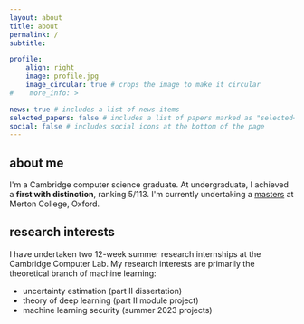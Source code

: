 ```yaml
---
layout: about
title: about
permalink: /
subtitle: 

profile:
    align: right
    image: profile.jpg
    image_circular: true # crops the image to make it circular
#    more_info: >

news: true # includes a list of news items
selected_papers: false # includes a list of papers marked as "selected={true}"
social: false # includes social icons at the bottom of the page
---
```


## about me

I'm a Cambridge computer science graduate. At undergraduate, I achieved a **first with distinction**, ranking 5/113. I'm currently undertaking a [masters](https://www.ox.ac.uk/admissions/graduate/courses/msc-advanced-computer-science) at Merton College, Oxford.

## research interests

I have undertaken two 12-week summer research internships at the Cambridge Computer Lab. My research interests are primarily the theoretical branch of machine learning:

- uncertainty estimation (part II dissertation)
- theory of deep learning (part II module project)
- machine learning security (summer 2023 projects)
